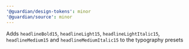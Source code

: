 ```yaml
---
'@guardian/design-tokens': minor
'@guardian/source': minor
---
```


Adds `headlineBold15`, `headlineLight15`, `headlineLightItalic15`, `headlineMedium15` and `headlineMediumItalic15` to the typography presets
